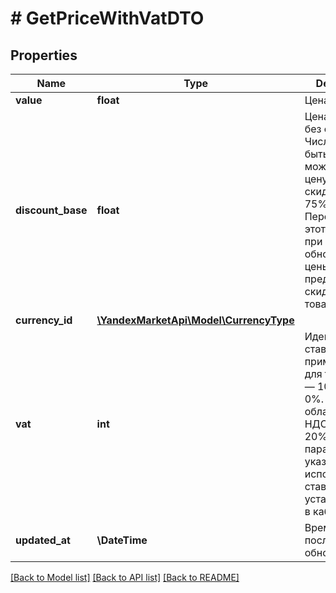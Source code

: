 # # GetPriceWithVatDTO

## Properties

Name | Type | Description | Notes
------------ | ------------- | ------------- | -------------
**value** | **float** | Цена на товар. | [optional]
**discount_base** | **float** | Цена на товар без скидки.  Число должно быть целым. Вы можете указать цену со скидкой от 5 до 75%.  Передавайте этот параметр при каждом обновлении цены, если предоставляете скидку на товар. | [optional]
**currency_id** | [**\YandexMarketApi\Model\CurrencyType**](CurrencyType.md) |  | [optional]
**vat** | **int** | Идентификатор ставки НДС, применяемой для товара:  * 2 — 10%. * 5 — 0%. * 6 — не облагается НДС. * 7 — 20%.  Если параметр не указан, используется ставка НДС, установленная в кабинете. | [optional]
**updated_at** | **\DateTime** | Время последнего обновления. |

[[Back to Model list]](../../README.md#models) [[Back to API list]](../../README.md#endpoints) [[Back to README]](../../README.md)
